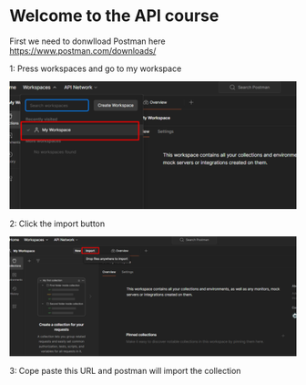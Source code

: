 # Welcome to the API course

First we need to donwlload Postman here https://www.postman.com/downloads/

1: Press workspaces and go to my workspace

![alt text](Assets/image.png)

2: Click the import button

![alt text](Assets/image-1.png)

3: Cope paste this URL and postman will import the collection 


